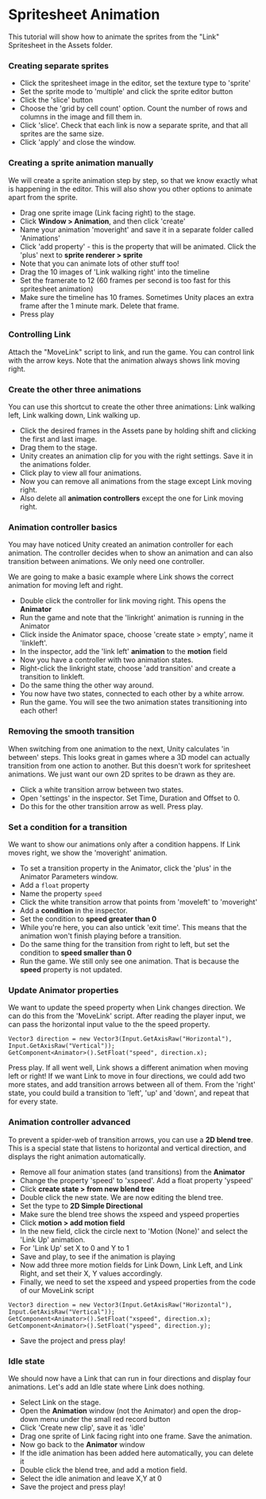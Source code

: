 # Spritesheet Animation

This tutorial will show how to animate the sprites from the "Link" Spritesheet in the Assets folder.

### Creating separate sprites

- Click the spritesheet image in the editor, set the texture type to 'sprite'
- Set the sprite mode to 'multiple' and click the sprite editor button
- Click the 'slice' button
- Choose the 'grid by cell count' option. Count the number of rows and columns in the image and fill them in.
- Click 'slice'. Check that each link is now a separate sprite, and that all sprites are the same size.
- Click 'apply' and close the window.

### Creating a sprite animation manually
We will create a sprite animation step by step, so that we know exactly what is happening in the editor. 
This will also show you other options to animate apart from the sprite.

- Drag one sprite image (Link facing right) to the stage.
- Click **Window > Animation**, and then click 'create'
- Name your animation 'moveright' and save it in a separate folder called 'Animations'
- Click 'add property' - this is the property that will be animated. Click the 'plus' next to **sprite renderer > sprite**
- Note that you can animate lots of other stuff too!
- Drag the 10 images of 'Link walking right' into the timeline
- Set the framerate to 12 (60 frames per second is too fast for this spritesheet animation)
- Make sure the timeline has 10 frames. Sometimes Unity places an extra frame after the 1 minute mark. Delete that frame.
- Press play

### Controlling Link
Attach the "MoveLink" script to link, and run the game. You can control link with the arrow keys. Note that the animation always shows link moving right.

### Create the other three animations
You can use this shortcut to create the other three animations: Link walking left, Link walking down, Link walking up.
- Click the desired frames in the Assets pane by holding shift and clicking the first and last image.
- Drag them to the stage.
- Unity creates an animation clip for you with the right settings. Save it in the animations folder.
- Click play to view all four animations.
- Now you can remove all animations from the stage except Link moving right.
- Also delete all **animation controllers** except the one for Link moving right.

### Animation controller basics
You may have noticed Unity created an animation controller for each animation. The controller decides when to show an animation and can also transition between animations. We only need one controller.

We are going to make a basic example where Link shows the correct animation for moving left and right.

- Double click the controller for link moving right. This opens the **Animator**
- Run the game and note that the 'linkright' animation is running in the Animator
- Click inside the Animator space, choose 'create state > empty', name it 'linkleft'. 
- In the inspector, add the 'link left' **animation** to the **motion** field
- Now you have a controller with two animation states.
- Right-click the linkright state, choose 'add transition' and create a transition to linkleft.
- Do the same thing the other way around.
- You now have two states, connected to each other by a white arrow.
- Run the game. You will see the two animation states transitioning into each other!

### Removing the smooth transition
When switching from one animation to the next, Unity calculates 'in between' steps. This looks great in games where a 3D model can actually transition from one action to another. But this doesn't work for spritesheet animations. We just want our own 2D sprites to be drawn as they are.
- Click a white transition arrow between two states. 
- Open 'settings' in the inspector. Set Time, Duration and Offset to 0.
- Do this for the other transition arrow as well. Press play. 

### Set a condition for a transition
We want to show our animations only after a condition happens. If Link moves right, we show the 'moveright' animation.
- To set a transition property in the Animator, click the 'plus' in the Animator Parameters window. 
- Add a `float` property
- Name the property `speed`
- Click the white transition arrow that points from 'moveleft' to 'moveright'
- Add a **condition** in the inspector. 
- Set the condition to **speed greater than 0**
- While you're here, you can also untick 'exit time'. This means that the animation won't finish playing before a transition.
- Do the same thing for the transition from right to left, but set the condition to **speed smaller than 0**
- Run the game. We still only see one animation. That is because the **speed** property is not updated.

### Update Animator properties
We want to update the speed property when Link changes direction. We can do this from the 'MoveLink' script. After reading the player input, we can pass the horizontal input value to the the speed property. 
```
Vector3 direction = new Vector3(Input.GetAxisRaw("Horizontal"), Input.GetAxisRaw("Vertical"));
GetComponent<Animator>().SetFloat("speed", direction.x);
```
Press play. If all went well, Link shows a different animation when moving left or right! If we want Link to move in four directions, we could add two more states, and add transition arrows between all of them. From the 'right' state, you could build a transition to 'left', 'up' and 'down', and repeat that for every state. 

### Animation controller advanced
To prevent a spider-web of transition arrows, you can use a **2D blend tree**. This is a special state that listens to horizontal and vertical direction, and displays the right animation automatically.

- Remove all four animation states (and transitions) from the **Animator**
- Change the property 'speed' to 'xspeed'. Add a float property 'yspeed'
- Click **create state > from new blend tree**
- Double click the new state. We are now editing the blend tree.
- Set the type to **2D Simple Directional**
- Make sure the blend tree shows the xspeed and yspeed properties
- Click **motion > add motion field**
- In the new field, click the circle next to 'Motion (None)' and select the 'Link Up' animation.
- For 'Link Up' set X to 0 and Y to 1
- Save and play, to see if the animation is playing
- Now add three more motion fields for Link Down, Link Left, and Link Right, and set their X, Y values accordingly.
- Finally, we need to set the xspeed and yspeed properties from the code of our MoveLink script
```
Vector3 direction = new Vector3(Input.GetAxisRaw("Horizontal"), Input.GetAxisRaw("Vertical"));
GetComponent<Animator>().SetFloat("xspeed", direction.x);
GetComponent<Animator>().SetFloat("yspeed", direction.y);
```
- Save the project and press play!

### Idle state
We should now have a Link that can run in four directions and display four animations. Let's add an Idle state where Link does nothing.
- Select Link on the stage.
- Open the **Animation** window (not the Animator) and open the drop-down menu under the small red record button
- Click 'Create new clip', save it as 'idle'
- Drag one sprite of Link facing right into one frame. Save the animation.
- Now go back to the **Animator** window
- If the idle animation has been added here automatically, you can delete it
- Double click the blend tree, and add a motion field.
- Select the idle animation and leave X,Y at 0
- Save the project and press play!
